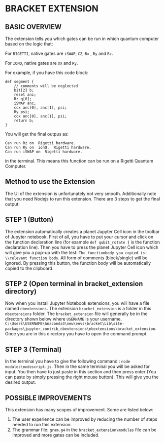 BRACKET EXTENSION
=================================
BASIC OVERVIEW
-----------------------------------
The extension tells you which gates can be run in which quantum computer based on the logic that: 

For `RIGETTI`, native gates are `iSWAP`, `CZ`, `Rx` , `Ry` and `Rz`.

For `IONQ`, native gates are `XX` and `Ry`.

For example, if you have this code block:
```
def segment {
    // comments will be neglected
    bit[2] b;  
    reset anc;  
    Rz q[0];    
    iSWAP anc;
    ccx anc[0], anc[1], psi;
    Ry psi;  
    ccx anc[0], anc[1], psi;       
    return b;  
}
```

You will get the final outpus as:
```
Can run Rz on  Rigetti hardware.
Can run Ry on  ionQ,  Rigetti hardware.
Can run iSWAP on  Rigetti hardware.
```
in the terminal. This means this function can be run on a Rigetti Quantum Computer.



Method to use the Extension
-----------------------------------

The UI of the extension is unfortunately not very smooth. Additionally note that you need Nodejs to run this extension. There are 3 steps to get the final output:

STEP 1 (Button)
-----------------------------------
The extension automatically creates a planet Jupyter Cell icon in the toolbar of Jupyter notebook. First of all, you have to put your cursor and click on the function declaration line (for example `def qubit_rotate {` is the function declaration line). Then you have to press the  planet Jupyter Cell icon which will give you a pop-up with the test: `The functionbody you copied is: \\relevant function body`. All form of comments (block/single) will be ignored. By pressing this button, the function body will be automatically copied to the clipboard. 

STEP 2 (Open terminal in bracket_extension directory)
-----------------------------------
Now when you install Jupyter Notebook extensions, you will have a file named `nbextensions`. The extension `bracket_extension` is a folder in this `nbextensions` folder. The `bracket_extension` file will generally be in the directory shown below where `USERNAME` is your username.
`C:\Users\USERNAME\Anaconda3\new\envs\bracket\Lib\site-packages\jupyter_contrib_nbextensions\nbextensions\bracket_extension`.
Once you are in this directory you have to open the command prompt.

STEP 3 (Terminal)
-----------------------------------
In the terminal you have to give the following command : `node modules\nodescript.js`. Then in the same terminal you will be asked for input. You then have to just paste in this section and then press enter (You can paste by simply pressing the right mouse button). This will give you the desired output.



POSSIBLE IMPROVEMENTS
-----------------------------------
This extension has many scopes of improvement. Some are listed below:

1. The user experience can be improved by reducing the number of steps needed to run this extension. 
2. The grammar file: `gram.g4` in the `bracket_extension\modules` file can be improved and more gates can be included. 




